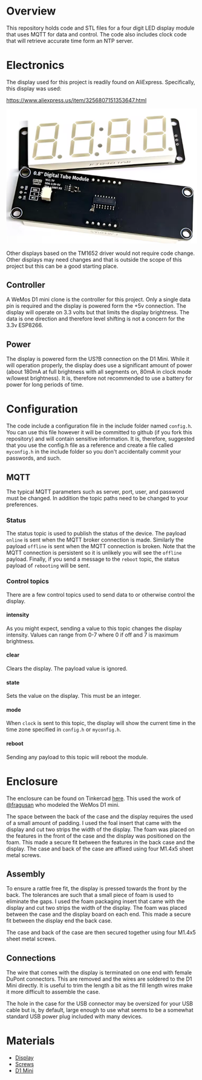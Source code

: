 # Overview
This repository holds code and STL files for a four digit LED display module that uses MQTT for data and control.  The code also includes clock code that will retrieve accurate time form an NTP server.

# Electronics
The display used for this project is readily found on AliExpress.  Specifically, this display was used:

https://www.aliexpress.us/item/3256807151353647.html

![display](./images/display.png)

Other displays based on the TM1652 driver would not require code change.  Other displays may need changes and that is outside the scope of this project but this can be a good starting place.

## Controller
A WeMos D1 mini clone is the controller for this project.  Only a single data pin is required and the display is powered form the +5v connection.  The display will operate on 3.3 volts but that limits the display brightness.  The data is one direction and therefore level shifting is not a concern for the 3.3v ESP8266.

## Power
The display is powered form the US?B connection on the D1 Mini.  While it will operation properly, the display does use a significant amount of power (about 180mA at full brightness with all segments on, 80mA in clock mode w/lowest brightness).  It is, therefore not recommended to use a battery for power for long periods of time.

# Configuration
The code include a configuration file in the include folder named `config.h`. You can use this file however it will be committed to github (if you fork this repository) and will contain sensitive information.  It is, therefore, suggested
that you use the config.h file as a reference and create a file called `myconfig.h` in the include folder so you don't accidentally commit your passwords, and such.

## MQTT
The typical MQTT parameters such as server, port, user, and password must be changed.  In addition the topic paths need to be changed to your preferences.

### Status
The status topic is used to publish the status of the device.  The payload `online` is sent when the MQTT broker connection is made.  Similarly the payload `offline` is sent when the MQTT connection is broken.  Note that the MQTT connection is persistent so it is unlikely you will see the `offline` payload.  Finally, if you send a message to the `reboot` topic, the status payload of `rebooting` will be sent.

### Control topics
There are a few control topics used to send data to or otherwise control the display.

#### intensity
As you might expect, sending a value to this topic changes the display intensity. Values can range from 0-7 where 0 if off and 7 is maximum brightness.

#### clear
Clears the display.  The payload value is ignored.

#### state
Sets the value on the display.  This must be an integer.

#### mode
When `clock` is sent to this topic, the display will show the current time in the time zone specified in `config.h` or `myconfig.h`.

#### reboot
Sending any payload to this topic will reboot the module.

# Enclosure
The enclosure can be found on Tinkercad [here](https://www.tinkercad.com/things/bmd641Jufiy-4-digit-led-display). This used the work of [@fragusan](https://www.tinkercad.com/users/lUXA3s6xb7y-fragusan) who modeled the WeMos D1 mini.

The space between the back of the case and the display requires the used of a small amount of padding.  I used the foal insert that came with the display and cut two strips the width of the display.  The foam was placed on the features in the front of the case and the display was positioned on the foam.  This made a secure fit between the features in the back case and the display.  The case and back of the case are affixed using four M1.4x5 sheet metal screws.

## Assembly
To ensure a rattle free fit, the display is pressed towards the front by the back.  The tolerances are such that a small piece of foam is used to eliminate the gaps.  I used the foam packaging insert that came with the display and cut two strips the width of the display.  The foam was placed between the case and the display board on each end. This made a secure fit between the display end the back case.

The case and back of the case are then secured together using four M1.4x5 sheet metal screws.

## Connections
The wire that comes with the display is terminated on one end with female DuPont connectors.  This are removed and the wires are soldered to the D1 Mini directly.  It is useful to trim the length a bit as the fill length wires make it more difficult to assemble the case.

The hole in the case for the USB connector may be oversized for your USB cable but is, by default, large enough to use what seems to be a somewhat standard USB power plug included with many devices.


# Materials
* [Display](https://www.aliexpress.us/item/3256807151353647.html)
* [Screws](https://www.aliexpress.us/item/3256805283114593.html)
* [D1 Mini](https://www.aliexpress.us/item/3256807691590176.html)
